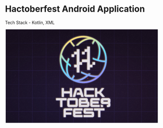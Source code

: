 # Hactoberfest Android Application
Tech Stack - Kotlin, XML
<p align="center">
<img src="hacktoberfest.png" alt="drawing" width="500" />
</p>
